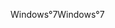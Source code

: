 <span data-ttu-id="b7dc3-101">Windows°7</span><span class="sxs-lookup"><span data-stu-id="b7dc3-101">Windows°7</span></span>